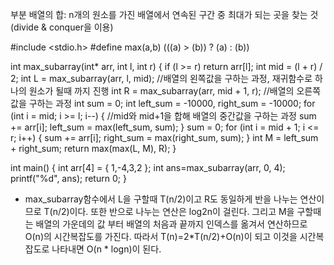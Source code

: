 부분 배열의 합:  n개의 원소를 가진 배열에서 연속된 구간 중 최대가 되는 곳을 찾는 것 (divide & conquer을 이용)

#include <stdio.h>
#define max(a,b) (((a) > (b)) ? (a) : (b))

int max_subarray(int* arr, int l, int r) { 
	if (l >= r) return arr[l];
	int mid = (l + r) / 2;
	int L = max_subarray(arr, l, mid); //배열의 왼쪽값을 구하는 과정, 재귀함수로 하나의 원소가 될때 까지 진행
	int R = max_subarray(arr, mid + 1, r); //배열의 오른쪽값을 구하는 과정
	int sum = 0;
	int left_sum = -10000, right_sum = -10000;
	for (int i = mid; i >= l; i--) { //mid와 mid+1을 합해 배열의 중간값을 구하는 과정
		sum += arr[i];
		left_sum = max(left_sum, sum);
	}
	sum = 0;
	for (int i = mid + 1; i <= r; i++) {
		sum += arr[i];
		right_sum = max(right_sum, sum);
	}
	int M = left_sum + right_sum;
	return max(max(L, M), R);
}

int main() {
	int arr[4] = { 1,-4,3,2 };
	int ans=max_subarray(arr, 0, 4);
	printf("%d", ans);
	return 0;
}



- max_subarray함수에서 L을 구할때 T(n/2)이고 R도 동일하게 반을 나누는 연산이므로 T(n/2)이다. 또한 반으로 나누는 연산은  log2n이 걸린다. 그리고 M을 구할때는 배열의 가운데의 값 부터 배열의 처음과 끝까지 인덱스를 옮겨서 연산하므로 O(n)의 시간복잡도를 가진다. 따라서 T(n)=2*T(n/2)+O(n)이 되고 이것을 시간복잡도로 나타내면 O(n * logn)이 된다.